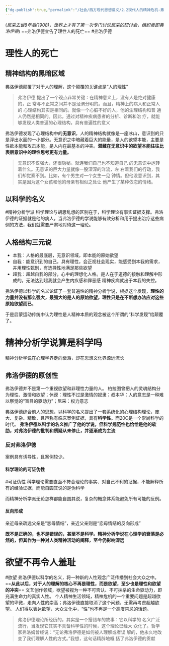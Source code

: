 ```yaml
---
{"dg-publish":true,"permalink":"/社会/西方现代思想讲义/2.2现代人的精神危机-弗洛伊德/","dgPassFrontmatter":true}
---
```



(*尼采去世8年后(1908)，世界上才有了第一次专门讨论尼采的研讨会，组织者即弗洛伊德*)
==弗洛伊德宣告了理性人的死亡==
#弗洛伊德
# 理性人的死亡
## 精神结构的黑暗区域
弗洛伊德颠覆了对于人的理解，这个颠覆的关键点是“人的理性”
>弗洛伊德 提出了⼀个观点⾮常关键：在精神意义上，没有⼈是绝对健康的，正 常与不正常之间并不是泾渭分明的。⽽且，精神上的病⼈和正常⼈的 ⼼理结构其实是相同的。就像⼀个⼼脏不好的⼈，他的⽣理结构和普 通⼈仍然是相同的。因此，通过对精神疾病患者的分析、诊断和治 疗，就能够发现⼈类普遍的⼼理结构，具有普遍性的意义

弗洛伊德发现了心理结构中的**无意识**，人的精神结构就像是一座冰山，意识到的只是浮出水面的一小部分。无意识之中暗藏着巨大的能量，是人的欲望本能，主要是性欲本能和攻击本能，是人内在最基本的冲突。**潜藏在无意识中的欲望本能往往比表层意识中的理性思考更有力量。**
>⽆意识不仅强⼤，还很隐秘。就连我们⾃⼰也不知道⾃⼰ 的⽆意识中运转着什么。⽆意识的巨⼤⼒量就像⼀股深深的洋流，左 右着我们的⾏动，我们却觉察不到。⽐如，有个男⽣对⼀个⼥⽣⼀⻅ 钟情。但他没意识到，其实是因为这个⼥孩和他的⺟亲有相似之处让 他产⽣了某种依恋的情绪。

## 以科学的名义
#精神分析学派 
科学理论与胡思乱想的区别在于，科学理论有事实证据支撑。弗洛伊德的证据就是他的病人，当弗洛伊德的学说能够有效分析和用于提出治疗这些病例的方法，我们就需要严肃地对待这一理论。
## 人格结构三元说
- 本我：人格的最底层，无意识领域，即本能的原始欲望
- 自我：能意识到的自己，具有理性，会正视社会现实，能感受到本我的需求，并用理性甄别，有选择性地满足那些欲望
- 超我：超越自我的部分，心中的理想化人格。是人在于道德的接触和理解中形成的。无法达到超我就会产生内疚感和罪恶感
精神疾病就出于本我的失控。

弗洛伊德以科学的名义论证了一套普遍性的精神分析学说，根据这个发现，**理性的力量并没有那么强大，最强大的是人的原始欲望，理性只是在不断想办法应对这些原始欲望而已**。

于是启蒙运动传统中认为理性是人精神本质的观念被这个所谓的“科学发现”给颠覆了。
# 精神分析学说算是科学吗
精神分析学说在心理学界走向衰落，却在思想文化界源远流长
## 弗洛伊德的原创性
弗洛伊德并不是第一个重视欲望和非理性力量的人。
柏拉图曾把人的灵魂结构分为理性、激情和欲望；休谟：理性不过是激情的奴隶；叔本华：人的意志是一种难以察觉的“盲目的驱动力”；尼采：权力意志

弗洛伊德综合前人的思想，以科学的名义提出了一套系统化的心理结构理论，庞大、复杂、精致，且声称有临床案例证据，具有**科学性**。而20C是一个崇尚科学的时代。
**弗洛伊德以科学的名义推广了他的学说，但科学规范性也恰恰是他的软肋，对弗洛伊德的批判和质疑从未停止，并逐渐成为主流**
### 反对弗洛伊德
案例具有诱导性，且案例较少。
#### 科学理论的可证伪性
#可证伪性
科学理论需要直面不符合理论的事实、对自己不利的证据，不能解释所有的经验证据，而能自圆其说的是伪科学

而精神分析学派无论怎样都能自圆其说，复杂的概念体系能避免所有可能的反例。
#### 反向形成
亲近母亲疏远父亲是“恋母情结”，亲近父亲则是“恋母情结的反向形成”

**既不是正确的，也不是错误的，甚至不是科学。精神分析学说在心理学的衰落是必然的，但其作为一种对人类精神活动的阐释，至今仍影响深远**
# 欲望不再令人羞耻
#欲望
弗洛伊德以科学的名义，将一种新的人性观念广泛传播到社会大众之中。
==**从此以后，对于人的理解的核心不再是理性，而是欲望，至少也是理性和欲望的冲突**==
文艺创作领域，欲望被视为一种不可否认、不可抹杀的生命驱动力，即充满生命力的真实人性。
个人精神生活领域，精神危机的一个重要问题是超越欲望的卑微，走向人性的崇高；弗洛伊德直接取消了这个问题，无需再考虑超越欲望。
人们得以表达欲望，大众文化中，“性”也不再是一个高度禁忌的话题。
>弗洛伊德理论所经历的，其实是⼀个搭错⻋的故事：它以科学的 名义⼴泛流⾏，当发现它其实不具备科学性的时候，这个理论已经⼤ 众化了。哲学家弗洛姆曾经说：“⽆论弗洛伊德是如何被⼈理解或者误 解的，他永久地改变了我们理解⼈性的⽅式。”我想，这句话精辟地概 括了弗洛伊德的贡献
